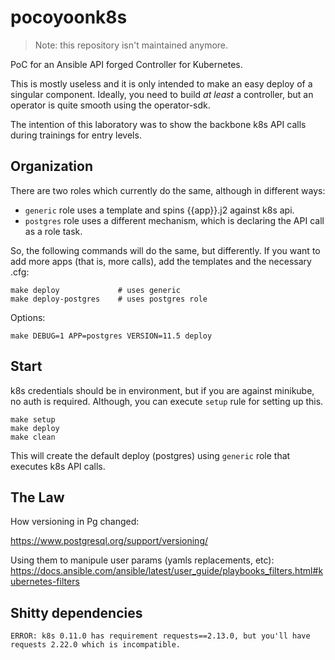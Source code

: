 # pocoyoonk8s

> Note: this repository isn't maintained anymore.

PoC for an Ansible API forged Controller for Kubernetes.

This is mostly useless and it is only intended to make an easy deploy of 
a singular component. Ideally, you need to build _at least_ a controller,
but an operator is quite smooth using the operator-sdk.

The intention of this laboratory was to show the backbone k8s API
calls during trainings for entry levels.

## Organization

There are two roles which currently do the same, although in different ways:

- `generic` role uses a template and spins {{app}}.j2 against k8s api. 
- `postgres` role uses a different mechanism, which is declaring the API call as a
   role task.

So, the following commands will do the same, but differently. If you want to add
more apps (that is, more calls), add the templates and the necessary .cfg:

```
make deploy             # uses generic
make deploy-postgres    # uses postgres role
```

Options:

```
make DEBUG=1 APP=postgres VERSION=11.5 deploy
```

## Start

k8s credentials should be in environment, but if you are against minikube, no auth is required.
Although, you can execute `setup` rule for setting up this.

```
make setup
make deploy
make clean
```

This will create the default deploy (postgres) using `generic` role that executes k8s API calls.


## The Law

How versioning in Pg changed:

https://www.postgresql.org/support/versioning/


Using them to manipule user params (yamls replacements, etc):
https://docs.ansible.com/ansible/latest/user_guide/playbooks_filters.html#kubernetes-filters


## Shitty dependencies

```
ERROR: k8s 0.11.0 has requirement requests==2.13.0, but you'll have requests 2.22.0 which is incompatible.
```
